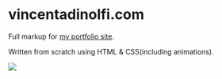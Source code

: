 # vincentadinolfi.com
Full markup for <a href="vincentadinolfi.com">my portfolio site</a>.

Written from scratch using HTML & CSS(including animations).

<img src="https://dl.dropboxusercontent.com/u/27789438/portfolio.PNG"/>
